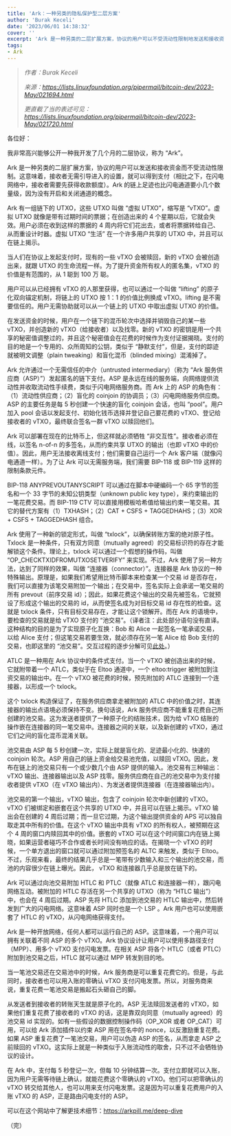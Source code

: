 ```yaml
---
title: 'Ark：一种另类的隐私保护型二层方案'
author: 'Burak Keceli'
date: '2023/06/01 14:38:32'
cover: ''
excerpt: 'Ark 是一种另类的二层扩展方案，协议的用户可以不受流动性限制地发送和接收资金'
tags:
- Ark
---
```



> *作者：Burak Keceli*
>
> *来源：<https://lists.linuxfoundation.org/pipermail/bitcoin-dev/2023-May/021694.html>*
>
> *更直截了当的表述可见：https://lists.linuxfoundation.org/pipermail/bitcoin-dev/2023-May/021720.html*



各位好：

我非常高兴能够公开一种我开发了几个月的二层协议，称为 “Ark”。

Ark 是一种另类的二层扩展方案，协议的用户可以发送和接收资金而不受流动性限制。这意味着，接收者无需引导进入的设置，就可以得到支付（相比之下，在闪电网络中，接收者需要先获得收款额度）。Ark 的链上足迹也比闪电通道要小几个数量级，因为没有开启和关闭通道的概念。

Ark 有一组链下的 UTXO，这些 UTXO 叫做 “虚拟 UTXO”，缩写是 “vTXO”。虚拟 UTXO 就像是带有过期时间的票据；在创造出来的 4 个星期以后，它就会失效。用户必须在收到这样的票据的 4 周内将它们花出去，或者将票据转给自己、从而重设计时器。虚拟 UTXO “生活” 在一个许多用户共享的 UTXO 中，并且可以在链上揭示。

当人们在协议上发起支付时，现有的一些 vTXO 会被赎回，新的 vTXO 会被创造出来，就跟 UTXO 的生命流程一样。为了提升资金所有权人的匿名集，vTXO 的价值是有范围的，从 1 聪到 100 万 聪。

用户可以从已经拥有 vTXO 的人那里获得，也可以通过一个叫做 “lifting” 的原子化双向锚定机制，将链上的 UTXO 按 1：1 的价值比例换成 vTXO。lifting 是不需要信任的。用户无需协助就可以从一个链上的 UTXO 中取出虚拟 UTXO 的价值。

在发送资金的时候，用户在一个链下的混币轮次中选择并销毁自己的某一些 vTXO，并创造新的 vTXO（给接收者）以及找零。新的 vTXO 的密钥是用一个共享的秘密值调整过的，并且这个秘密值会在花费的时候作为支付证据揭晓。支付的目的地是一个专用的、众所周知的公钥，类似于 “静默支付”，但是，支付的踪迹就被明文调整（plain tweaking）和盲化混币（blinded mixing）混淆掉了。

Ark 允许通过一个无需信任的中介（untrusted intermediary）（称为 “Ark 服务供应商（ASP）”）发起匿名的链下支付。ASP 是永远在线的服务端，向网络提供流动性并收取流动性手续费，类似于闪电网络服务商。而 Ark 上的 ASP 的角色有：（1）流动性供应商；（2）盲化的 coinjoin 的协调员；（3）闪电网络服务供应商。ASP 的主要任务是每 5 秒创建一个快速的盲化 coinjoin 会话，也叫 “pool”。用户加入 pool 会话以发起支付、初始化钱币选择并登记自己要花费的 vTXO、登记给接收者的 vTXO，最终联合签名一群 vTXO 以赎回他们。

Ark 可以部署在现在的比特币上，但这样就必须牺牲 “非交互性”。接收者必须在线，以签名 n-of-n 的多签名，从而约束共享 UTXO 的输出（也即 vTXO 中的价值）。因此，用户无法接收离线支付；他们需要自己运行一个 Ark 客户端（就像闪电通道一样）。为了让 Ark 可以无需服务端，我们需要 BIP-118 或 BIP-119 这样的限制条款元件。

BIP-118 ANYPREVOUTANYSCRIPT 可以通过在脚本中硬编码一个 65 字节的签名和一个 33 字节的未知公钥类型（unknown public key type），来约束输出的一笔花费交易。而 BIP-119 CTV 可以直接用模板哈希值给输出约束一笔交易。其它的替代方案有（1）TXHASH；（2）CAT + CSFS + TAGGEDHAHS；（3）XOR + CSFS + TAGGEDHASH 组合。

Ark 使用了一种新的锁定形式，叫做 “txlock”，以确保转账方案的绝对原子性。Txlock 是一种条件，只有双方同意（mutually agreed）的交易标识符的存在才能解锁这个条件。理论上，txlock 可以通过一个假想的操作码，叫做 “OP_CHECKTXIDFROMUTXOSETVERIFY” 来实现。不过，Ark 使用了另一种方法，达到了同样的效果，叫做 “连接器（connector）”。连接器是 Ark 协议的一种特殊输出。原理是，如果我们希望用比特币脚本来检查某一个交易 id 是否存在，我们可以直接为该笔交易附加一个输出；在交易中，签名实际上会承诺一笔交易的所有 prevout（前序交易 id）；因此，如果花费这个输出的交易先被签名，它就预设了形成这个输出的交易的 id，从而使签名成为对目标交易 id 存在性的检查。这就是 txlock 条件，只有目标交易存在，才能让这个锁解开。而在 Ark 的语境中，要检查的交易就是给 vTXO 支付的 “池交易”。（译者注：此处部分语句没有直译。这种结构的目的是为了实现原子化互换：Bob 和 Alice 一起签名一笔承诺交易，以给 Alice 支付；但这笔交易若要生效，就必须存在另一笔 Alice 给 Bob 支付的交易，也即这里的 “池交易”。交互过程的逐步分解可见[此处](https://lists.linuxfoundation.org/pipermail/bitcoin-dev/2023-May/021720.html)。）

ATLC 是一种用在 Ark 协议中的条件式支付。当一个 vTXO 被创造出来的时候，它就附带着一个 ATLC，类似于在 Eltoo 通道中，一个 eltoo:trigger 被附加到注资交易的输出中。在一个 vTXO 被花费的时候，预先附加的 ATLC 连接到一个连接器，以形成一个 txlock。

这个 txlock 构造保证了，在服务供应商拿走被附加的 ATLC 中的价值之时，其连接器的输出点语境必须保持不变。换句话说，Ark 服务供应商不能重复花费自己所创建的池交易。这为发送者提供了一种原子化的结账技术，因为给 vTXO 结账的操作嵌在连接器的同一笔交易中。连接器之间的关联，以及新创建的 vTXO，通过它们之间的盲化混币混淆关联。

池交易由 ASP 每 5 秒创建一次，实际上就是盲化的、足迹最小化的、快速的 coinjoin 轮次。ASP 用自己的链上资金给交易池充值，以赎回 vTXO。因此，发布在链上的池交易只有一个或少数几个由 ASP 提供的输入。池交易有三种输出：vTXO 输出、连接器输出以及 ASP 找零。服务供应商在自己的池交易中为支付接收者提供 vTXO（在 vTXO 输出内）、为发送者提供连接器（在连接器输出内）。

池交易的第一个输出，vTXO 输出，包含了 coinjoin 轮次中新创建的 vTXO。vTXO 们被绑定和嵌套在这个共享的 UTXO 中，并且可以在链上揭示。vTXO 输出会在创建的 4 周后过期；而一旦它过期，为这个输出提供资金的 APS 可以独自取走其中所有的价值。在这个 vTXO 输出中具有 vTXO 的所有权人，被预期在这个 4 周的窗口内赎回其中的价值。嵌套的 vTXO 可以在这个时间窗口内在链上揭晓，如果运营者碰巧不合作或者长时间没有响应的话。在揭晓一个 vTXO 的时候，一个单方退出的窗口就可以通过附加预签名的 ALTC 来触发，类似于 Eltoo。不过，乐观来看，最终的结果几乎总是一笔带有少数输入和三个输出的池交易，而池的内容很少在链上曝光。因此， vTXO 和连接器几乎总是放在链下的。

Ark 可以通过向池交易附加 HTLC 和 PTLC（就像 ATLC 和连接器一样），跟闪电网络互动。被附加的 HTLC 存活在另一个共享的 UTXO（称为 “HTLC 输出”）中，也会在 4 周后过期。ASP 先将 HTLC 添加到池交易的 HTLC 输出中，然后转发到广大的闪电网络。这意味着 ASP 同时也是一个 LSP 。Ark 用户也可以使用嵌套了 HTLC 的 vTXO，从闪电网络获得支付。

Ark 是一种开放网络，任何人都可以运行自己的 ASP。这意味着，一个用户可以拥有关联着不同 ASP 的多个 vTXO。Ark 协议设计让用户可以使用多路径支付（MPP）、用多个 vTXO 支付闪电发票。在相关 ASP 将各个 HTLC（或者 PTLC）附加到池交易之后，HTLC 就可以通过 MPP 转发到目的地。

当一笔池交易还在交易池中的时候，Ark 服务商是可以重复花费它的。但是，与此同时，接收者也可以用入账的零确认 vTXO 支付闪电发票。所以，对服务商来说，重复花费一笔池交易是搬起石头砸自己的脚。

从发送者到接收者的转账天生就是原子化的。ASP 无法赎回发送者的 vTXO，如果他们重复花费了接收者的 vTXO 的话，这是靠双向同意（mutually agreed）的池交易 id 实现的。如有一些假设的数据控制操作码（OP_XOR 或者 OP_CAT）可用，可以给 Ark 添加插件以约束 ASP 用在签名中的 nonce，以反激励重复花费。如果 ASP 重复花费了一笔池交易，用户可以伪造 ASP 的签名，从而拿走 ASP 之前赎回的 vTXO。这实际上就是一种类似于入账流动性的取舍，只不过不会牺牲协议的设计。

在 Ark 中，支付每 5 秒登记一次，但每 10 分钟结算一次。支付立即就可以入账，因为用户无需等待链上确认，就能花费这个零确认的 vTXO。他们可以把零确认的 vTXO 转交给其他人，也可以用来支付闪电发票。这是因为可以重复花费用户的入账 vTXO 的 ASP，正是路由闪电支付的 ASP。

可以在这个网站中了解更技术细节：https://arkpill.me/deep-dive

（完）